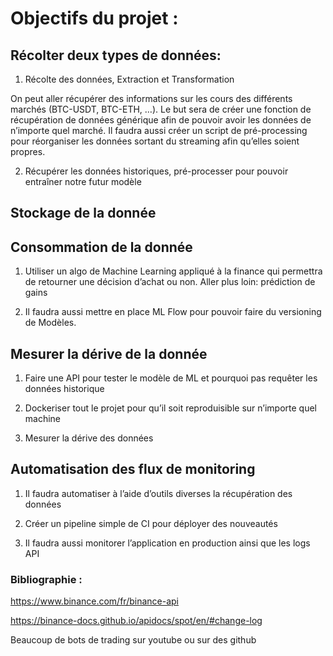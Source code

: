 # Objectifs du projet :

## Récolter deux types de données:  

1.	Récolte des données, Extraction et Transformation


On peut aller récupérer des informations sur les cours des différents marchés (BTC-USDT, BTC-ETH, …).
Le but sera de créer une fonction de récupération de données générique afin de pouvoir avoir les données de n’importe quel marché.
Il faudra aussi créer un script de pré-processing pour réorganiser les données sortant du streaming afin qu’elles soient propres.

2.	Récupérer les données historiques, pré-processer pour pouvoir entraîner notre futur modèle

## Stockage de la donnée

## Consommation de la donnée

1. Utiliser un algo de Machine Learning appliqué à la finance qui permettra de retourner une décision d’achat ou non.
Aller plus loin: prédiction de gains

2. Il faudra aussi mettre en place ML Flow pour pouvoir faire du versioning de Modèles.

## Mesurer la dérive de la donnée

1. Faire une API pour tester le modèle de ML et pourquoi pas requêter les données historique

2. Dockeriser tout le projet pour qu’il soit reproduisible sur n’importe quel machine

3. Mesurer la dérive des données

## Automatisation des flux de monitoring

1. Il faudra automatiser à l’aide d’outils diverses la récupération des données

2. Créer un pipeline simple de CI pour déployer des nouveautés

3. Il faudra aussi monitorer l’application en production ainsi que les logs API

### Bibliographie :
https://www.binance.com/fr/binance-api

https://binance-docs.github.io/apidocs/spot/en/#change-log

Beaucoup de bots de trading sur youtube ou sur des github
